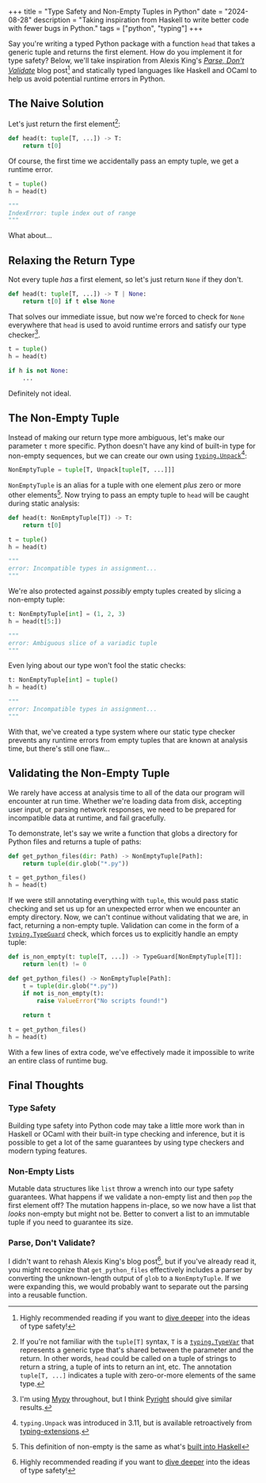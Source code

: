 +++
title = "Type Safety and Non-Empty Tuples in Python"
date = "2024-08-28"
description = "Taking inspiration from Haskell to write better code with fewer bugs in Python."
tags = ["python", "typing"]
+++

Say you're writing a typed Python package with a function `head` that takes a generic tuple and returns the first element. How do you implement it for type safety? Below, we'll take inspiration from Alexis King's [*Parse, Don't Validate*](https://lexi-lambda.github.io/blog/2019/11/05/parse-don-t-validate/) blog post[^read-it] and statically typed languages like Haskell and OCaml to help us avoid potential runtime errors in Python.

## The Naive Solution

Let's just return the first element[^type-vars]:

```python
def head(t: tuple[T, ...]) -> T:
    return t[0]
```

Of course, the first time we accidentally pass an empty tuple, we get a runtime error.

```python
t = tuple()
h = head(t)

"""
IndexError: tuple index out of range
"""
```

What about...

## Relaxing the Return Type

Not every tuple *has* a first element, so let's just return `None` if they don't.

```python
def head(t: tuple[T, ...]) -> T | None:
    return t[0] if t else None
```

That solves our immediate issue, but now we're forced to check for `None` everywhere that `head` is used to avoid runtime errors and satisfy our type checker[^mypy].

```python
t = tuple()
h = head(t)

if h is not None:
    ...
```

Definitely not ideal.

## The Non-Empty Tuple

Instead of making our return type more ambiguous, let's make our parameter `t` more specific. Python doesn't have any kind of built-in type for non-empty sequences, but we can create our own using [`typing.Unpack`](https://docs.python.org/3/library/typing.html#typing.Unpack)[^unpack]:

```python
NonEmptyTuple = tuple[T, Unpack[tuple[T, ...]]]
```

`NonEmptyTuple` is an alias for a tuple with one element *plus* zero or more other elements[^haskell]. Now trying to pass an empty tuple to `head` will be caught during static analysis:

```python
def head(t: NonEmptyTuple[T]) -> T:
    return t[0]

t = tuple()
h = head(t)

"""
error: Incompatible types in assignment...
"""
```

We're also protected against *possibly* empty tuples created by slicing a non-empty tuple:

```python
t: NonEmptyTuple[int] = (1, 2, 3)
h = head(t[5:])

"""
error: Ambiguous slice of a variadic tuple
"""
```

Even lying about our type won't fool the static checks:

```python
t: NonEmptyTuple[int] = tuple()
h = head(t)

"""
error: Incompatible types in assignment...
"""
```

With that, we've created a type system where our static type checker prevents any runtime errors from empty tuples that are known at analysis time, but there's still one flaw...

## Validating the Non-Empty Tuple

We rarely have access at analysis time to all of the data our program will encounter at run time. Whether we're loading data from disk, accepting user input, or parsing network responses, we need to be prepared for incompatible data at runtime, and fail gracefully.

To demonstrate, let's say we write a function that globs a directory for Python files and returns a tuple of paths:

```python
def get_python_files(dir: Path) -> NonEmptyTuple[Path]:
    return tuple(dir.glob("*.py"))

t = get_python_files()
h = head(t)
```

If we were still annotating everything with `tuple`, this would pass static checking and set us up for an unexpected error when we encounter an empty directory. Now, we can't continue without validating that we are, in fact, returning a non-empty tuple. Validation can come in the form of a [`typing.TypeGuard`](https://docs.python.org/3/library/typing.html#typing.TypeGuard) check, which forces us to explicitly handle an empty tuple:

```python
def is_non_empty(t: tuple[T, ...]) -> TypeGuard[NonEmptyTuple[T]]:
    return len(t) != 0

def get_python_files() -> NonEmptyTuple[Path]:
    t = tuple(dir.glob("*.py"))
    if not is_non_empty(t):
        raise ValueError("No scripts found!")
    
    return t

t = get_python_files()
h = head(t)
```

With a few lines of extra code, we've effectively made it impossible to write an entire class of runtime bug. 

## Final Thoughts

### Type Safety

Building type safety into Python code may take a little more work than in Haskell or OCaml with their built-in type checking and inference, but it is possible to get a lot of the same guarantees by using type checkers and modern typing features.

### Non-Empty Lists

Mutable data structures like `list` throw a wrench into our type safety guarantees. What happens if we validate a non-empty list and then `pop` the first element off? The mutation happens in-place, so we now have a list that *looks* non-empty but might not be. Better to convert a list to an immutable tuple if you need to guarantee its size.

### Parse, Don't Validate?

I didn't want to rehash Alexis King's blog post[^read-it], but if you've already read it, you might recognize that `get_python_files` effectively includes a parser by converting the unknown-length output of `glob` to a `NonEmptyTuple`. If we were expanding this, we would probably want to separate out the parsing into a reusable function.

[^read-it]: Highly recommended reading if you want to [dive deeper](https://lexi-lambda.github.io/blog/2019/11/05/parse-don-t-validate/) into the ideas of type safety!

[^mypy]: I'm using [Mypy](https://mypy-lang.org/) throughout, but I think [Pyright](https://github.com/microsoft/pyright) should give similar results.

[^type-vars]: If you're not familiar with the `tuple[T]` syntax, `T` is a [`typing.TypeVar`](https://docs.python.org/3/library/typing.html#typing.TypeVar) that represents a generic type that's shared between the parameter and the return. In other words, `head` could be called on a tuple of strings to return a string, a tuple of ints to return an int, etc. The annotation `tuple[T, ...]` indicates a tuple with zero-or-more elements of the same type.

[^unpack]: `typing.Unpack` was introduced in 3.11, but is available retroactively from [typing-extensions](https://typing-extensions.readthedocs.io/en/latest/).

[^haskell]: This definition of non-empty is the same as what's [built into Haskell](https://hackage.haskell.org/package/base-4.20.0.1/docs/Data-List-NonEmpty.html) 